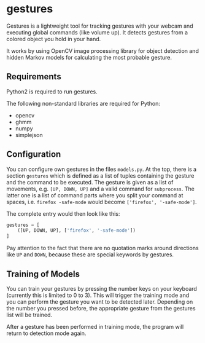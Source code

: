 gestures
========

Gestures is a lightweight tool for tracking gestures with your webcam and 
executing global commands (like volume up). It detects gestures
from a colored object you hold in your hand.

It works by using OpenCV image processing library for object detection
and hidden Markov models for calculating the most probable gesture.


Requirements
------------
Python2 is required to run gestures.

The following non-standard libraries are required for Python:
- opencv
- ghmm
- numpy
- simplejson

Configuration
-------------
You can configure own gestures in the files `models.py`.
At the top, there is a section `gestures` which is defined as a list of
tuples containing the gesture and the command to be executed. The gesture
is given as a list of movements, e.g. `[UP, DOWN, UP]` and a valid
command for `subprocess`. The latter one is a list of command parts where
you split your command at spaces, i.e. `firefox -safe-mode` would become
`['firefox', '-safe-mode']`.

The complete entry would then look like this:

```python
gestures = [
    ([UP, DOWN, UP], ['firefox', '-safe-mode'])
]
```

Pay attention to the fact that there are no quotation marks around directions
like `UP` and `DOWN`, because these are special keywords by gestures.

Training of Models
------------------
You can train your gestures by pressing the number keys on your keyboard
(currently this is limited to 0 to 3). This will trigger the training
mode and you can perform the gesture you want to be detected later.
Depending on the number you pressed before, the appropriate gesture
from the gestures list will be trained.

After a gesture has been performed in training mode, the program will
return to detection mode again.

